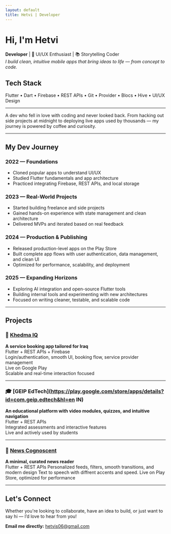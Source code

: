 ```yaml
---
layout: default
title: Hetvi | Developer
---
```


# Hi, I'm Hetvi

**Developer** | 🎨 UI/UX Enthusiast | 📚 Storytelling Coder  
*I build clean, intuitive mobile apps that bring ideas to life — from concept to code.*

##  Tech Stack

Flutter • Dart • Firebase • REST APIs • Git • Provider • Blocs • Hive • UI/UX Design

---

A dev who fell in love with coding and never looked back. From hacking out side projects at midnight to deploying live apps used by thousands — my journey is powered by coffee and curiosity.

---

##  My Dev Journey

### 2022 — Foundations
- Cloned popular apps to understand UI/UX
- Studied Flutter fundamentals and app architecture
- Practiced integrating Firebase, REST APIs, and local storage

### 2023 — Real-World Projects
- Started building freelance and side projects
- Gained hands-on experience with state management and clean architecture
- Delivered MVPs and iterated based on real feedback

### 2024 — Production & Publishing
- Released production-level apps on the Play Store
- Built complete app flows with user authentication, data management, and clean UI
- Optimized for performance, scalability, and deployment

### 2025 — Expanding Horizons
- Exploring AI integration and open-source Flutter tools
- Building internal tools and experimenting with new architectures
- Focused on writing cleaner, testable, and scalable code

---

## Projects

### 📍 [Khedma IQ](https://play.google.com/store/apps/details?id=com.khedma.iq&hl=en_IN)

**A service booking app tailored for Iraq**  
 Flutter + REST APIs + Firebase  
 Login/authentication, smooth UI, booking flow, service provider management  
 Live on Google Play  
 Scalable and real-time interaction focused

---

### 🎓 [GEIP EdTech](https://play.google.com/store/apps/details?id=com.geip.edtech&hl=en IN)

**An educational platform with video modules, quizzes, and intuitive navigation**  
 Flutter + REST APIs  
 Integrated assessments and interactive features  
 Live and actively used by students

---

### 📰 [News Cognoscent](https://play.google.com/store/apps/details?id=com.news.cognoscent&hl=en_IN)

**A minimal, curated news reader**  
 Flutter + REST APIs
 Personalized feeds, filters, smooth transitions, and modern design 
 Text to speech with diffrent accents and speed. 
 Live on Play Store, optimized for performance

---
## Let's Connect

Whether you're looking to collaborate, have an idea to build, or just want to say hi — I’d love to hear from you!

 **Email me directly:** [hetvis06@gmail.com](mailto:hetvis06@gmail.com)

